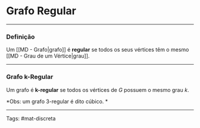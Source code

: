 # Grafo Regular

---

### Definição

Um [[MD - Grafo|grafo]] é **regular** se todos os seus vértices têm o mesmo [[MD - Grau de um Vértice|grau]].

---

### Grafo k-Regular

Um grafo é **k-regular** se todos os vértices de $G$ possuem o mesmo grau $k$.

*Obs: um grafo 3-regular é dito cúbico. *  

---

Tags: #mat-discreta 